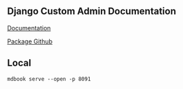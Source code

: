 ## Django Custom Admin Documentation

[Documentation](https://innova-group-llc.github.io/custom_admin_docs/)

[Package Github](https://github.com/Innova-Group-LLC/custom_admin)


## Local
```
mdbook serve --open -p 8091
```

